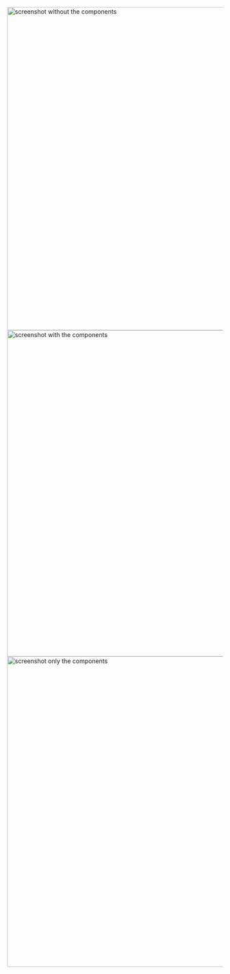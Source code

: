 <img width="755" alt="screenshot without the components" src="https://github.com/user-attachments/assets/9ee9d142-a33e-49d2-988c-79367dcf5727" />
<img width="762" alt="screenshot with the components" src="https://github.com/user-attachments/assets/a22c4ba0-9b5e-4019-b01d-f6412936160b" />
<img width="725" alt="screenshot only the components" src="https://github.com/user-attachments/assets/b4e64dc2-ea70-4c9f-9ca2-8d131f746145" />

